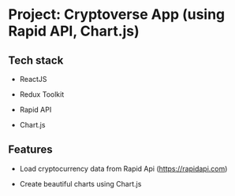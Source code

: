 # Project: Cryptoverse App (using Rapid API, Chart.js)

## Tech stack
- ReactJS 
- Redux Toolkit

- Rapid API 
- Chart.js

## Features
- Load cryptocurrency data from Rapid Api (https://rapidapi.com)

- Create beautiful charts using Chart.js